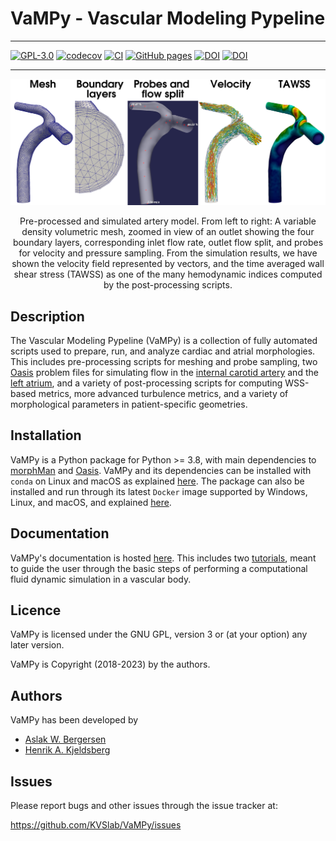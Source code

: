 # VaMPy - Vascular Modeling Pypeline

_________________
[![GPL-3.0](https://img.shields.io/github/license/hkjeldsberg/vampy)](LICENSE)
[![codecov](https://codecov.io/gh/KVSlab/VaMPy/branch/master/graph/badge.svg?token=M2NMX6HOSZ)](https://codecov.io/gh/KVSlab/VaMPy)
[![CI](https://github.com/kvslab/vampy/actions/workflows/check_and_test_package.yml/badge.svg)](https://github.com/kvslab/vampy/actions/workflows/check_and_test_package.yml)
[![GitHub pages](https://github.com/kvslab/vampy/actions/workflows/deploy_pages.yml/badge.svg)](https://github.com/kvslab/vampy/actions/workflows/deploy_pages.yml)
[![DOI](https://joss.theoj.org/papers/10.21105/joss.05278/status.svg)](https://doi.org/10.21105/joss.05278)
[![DOI](https://zenodo.org/badge/DOI/10.5281/zenodo.7950605.svg)](https://doi.org/10.5281/zenodo.7950605)

_________________

<p align="center">
    <img src=docs/figures/artery_pipeline.png width="830 height="370" alt="Output pre processing"/>
</p>
<p align="center">
    Pre-processed and simulated artery model. From left to right: A variable density volumetric mesh, zoomed in view of an outlet showing the four boundary layers, corresponding inlet flow rate, outlet flow split, and probes for velocity and pressure sampling. From the simulation results, we have shown the velocity field represented by vectors, and the time averaged wall shear stress (TAWSS) as one of the many hemodynamic indices computed by the post-processing scripts.
</p>

Description
-----------
The Vascular Modeling Pypeline (VaMPy) is a collection of fully automated scripts used to prepare, run, and analyze
cardiac and atrial morphologies. This includes pre-processing scripts for meshing and probe sampling,
two [Oasis](https://github.com/mikaem/Oasis) problem files for simulating flow in
the [internal carotid artery](https://en.wikipedia.org/wiki/Internal_carotid_artery) and
the [left atrium](https://en.wikipedia.org/wiki/Atrium_(heart)), and a variety of post-processing scripts for computing
WSS-based metrics, more advanced turbulence metrics, and a variety of morphological parameters in patient-specific
geometries.

Installation
------------
VaMPy is a Python package for Python >= 3.8, with main dependencies to [morphMan](https://github.com/KVSlab/morphMan)
and [Oasis](https://github.com/mikaem/Oasis). VaMPy and its dependencies can be installed with `conda` on Linux and
macOS as explained [here](https://kvslab.github.io/VaMPy/conda.html). The package can also be installed and run through
its latest `Docker` image supported by Windows, Linux, and macOS, and
explained [here](https://kvslab.github.io/VaMPy/docker.html).

Documentation
-------------
VaMPy's documentation is hosted [here](https://kvslab.github.io/VaMPy). This includes
two [tutorials](https://kvslab.github.io/VaMPy/tutorials.html), meant to guide the user through the basic steps of
performing a computational fluid dynamic simulation in a vascular body.

Licence
-------
VaMPy is licensed under the GNU GPL, version 3 or (at your option) any later version.

VaMPy is Copyright (2018-2023) by the authors.

Authors
-------
VaMPy has been developed by

* [Aslak W. Bergersen](https://github.com/aslakbergersen)
* [Henrik A. Kjeldsberg](https://github.com/HKjeldsberg)

Issues
------
Please report bugs and other issues through the issue tracker at:

https://github.com/KVSlab/VaMPy/issues

